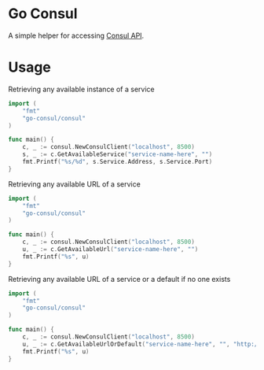 # Go Consul
A simple helper for accessing [Consul API](https://github.com/hashicorp/consul).

# Usage
Retrieving any available instance of a service

```go
import (
	"fmt"
	"go-consul/consul"
)

func main() {
	c, _ := consul.NewConsulClient("localhost", 8500)
	s, _ := c.GetAvailableService("service-name-here", "")
	fmt.Printf("%s/%d", s.Service.Address, s.Service.Port)
}
```

Retrieving any available URL of a service

```go
import (
	"fmt"
	"go-consul/consul"
)

func main() {
	c, _ := consul.NewConsulClient("localhost", 8500)
	u, _ := c.GetAvailableUrl("service-name-here", "")
	fmt.Printf("%s", u)
}
```

Retrieving any available URL of a service or a default if no one exists

```go
import (
	"fmt"
	"go-consul/consul"
)

func main() {
	c, _ := consul.NewConsulClient("localhost", 8500)
	u, _ := c.GetAvailableUrlOrDefault("service-name-here", "", "http://localhost:8080")
	fmt.Printf("%s", u)
}
```
